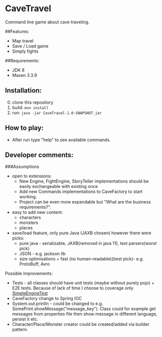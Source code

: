 
# CaveTravel

Command line game about cave traveling.

##Features:
- Map travel
- Save / Load game
- Simply fights

##Requirements:
- JDK 8
- Maven 3.3.9

## Installation:
0. clone this repository
0. build: ```mvn install```
0. run: ```java -jar CaveTravel-1.0-SNAPSHOT.jar```

## How to play: 
- After run type "help" to see available commands.

## Developer comments:

###Assumptions
- open to extensions:
    + New Engine, FightEngine, StoryTeller implementations should be easily exchangeable with existing once
    + Add new Commands implementations to CaveFactory to start working.
    + Project can be even more expandable but "What are the business requirements?".   
- easy to add new content: 
    + characters
    + monsters
    + places
- save/load feature, only pure Java (JAXB chosen) however there were picks: 
    + pure java - serializable, JAXB(removed in java 11), text parsers(worst pick)
    + JSON - e.g. jackson lib
    + size optimisations + fast (no human-readable)(best pick)- e.g. ProtoBuff, Avro 


Possible improvements:

- Tests - all classes should have unit tests (maybe without purely pojo) + E2E tests. Because of lack of time I choose to coverage only [SimpleEngineTest](https://github.com/Arkadiuss2/CaveTravel/blob/master/src/test/java/com/github/arkadiuss2/cavetravel/application/engine/core/SimpleEngineTest.java)
- CaveFactory change to Spring IOC
- System.out.println - could be changed to e.g. SomePrint.showMessage("message_key"). Class could for example get messages from properties file then show message in different language, persist it etc.
- Character/Place/Monster creator could be created/added via builder pattern.













